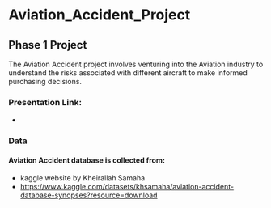 # Aviation_Accident_Project
## Phase 1 Project
 The Aviation Accident project involves venturing into the Aviation industry to understand the risks associated with different aircraft to make informed purchasing decisions. 

### Presentation Link:
   * 

### Data

#### Aviation Accident database is collected from:
  * kaggle website by Kheirallah Samaha
  * https://www.kaggle.com/datasets/khsamaha/aviation-accident-database-synopses?resource=download
